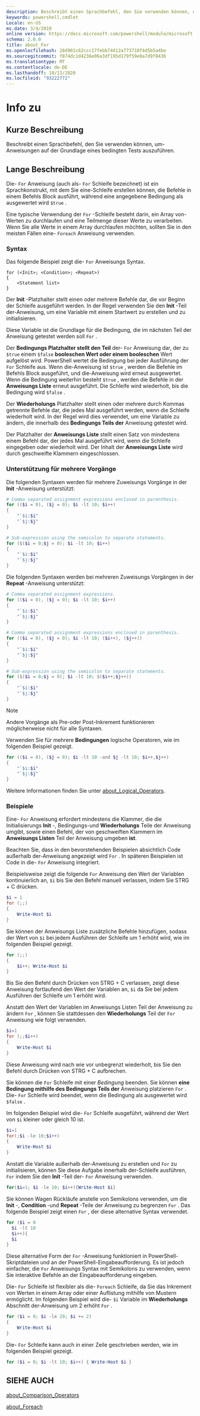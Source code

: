 ```yaml
---
description: Beschreibt einen Sprachbefehl, den Sie verwenden können, um-Anweisungen auf der Grundlage eines bedingten Tests auszuführen.
keywords: powershell,cmdlet
Locale: en-US
ms.date: 3/4/2019
online version: https://docs.microsoft.com/powershell/module/microsoft.powershell.core/about/about_for?view=powershell-5.1&WT.mc_id=ps-gethelp
schema: 2.0.0
title: about_For
ms.openlocfilehash: 28d901c62ccc17febb74412a773710f4d5b5a4be
ms.sourcegitcommit: f874dc1d4236e06a3df195d179f59e0a7d9f8436
ms.translationtype: MT
ms.contentlocale: de-DE
ms.lasthandoff: 10/13/2020
ms.locfileid: "93222772"
---
```

# <a name="about-for"></a>Info zu

## <a name="short-description"></a>Kurze Beschreibung
Beschreibt einen Sprachbefehl, den Sie verwenden können, um-Anweisungen auf der Grundlage eines bedingten Tests auszuführen.

## <a name="long-description"></a>Lange Beschreibung

Die- `For` Anweisung (auch als- `For` Schleife bezeichnet) ist ein Sprachkonstrukt, mit dem Sie eine-Schleife erstellen können, die Befehle in einem Befehls Block ausführt, während eine angegebene Bedingung als ausgewertet wird `$true` .

Eine typische Verwendung der `For` -Schleife besteht darin, ein Array von-Werten zu durchlaufen und eine Teilmenge dieser Werte zu verarbeiten. Wenn Sie alle Werte in einem Array durchlaufen möchten, sollten Sie in den meisten Fällen eine- `Foreach` Anweisung verwenden.

### <a name="syntax"></a>Syntax

Das folgende Beispiel zeigt die- `For` Anweisungs Syntax.

```
for (<Init>; <Condition>; <Repeat>)
{
    <Statement list>
}
```

Der **Init** -Platzhalter stellt einen oder mehrere Befehle dar, die vor Beginn der Schleife ausgeführt werden. In der Regel verwenden Sie den **Init** -Teil der-Anweisung, um eine Variable mit einem Startwert zu erstellen und zu initialisieren.

Diese Variable ist die Grundlage für die Bedingung, die im nächsten Teil der Anweisung getestet werden soll `For` .

Der **Bedingungs Platzhalter stellt den Teil** der- `For` Anweisung dar, der zu `$true` einem `$false` **booleschen Wert oder einem booleschen** Wert aufgelöst wird. PowerShell wertet die Bedingung bei jeder Ausführung der `For` Schleife aus. Wenn die-Anweisung ist `$true` , werden die Befehle im Befehls Block ausgeführt, und die-Anweisung wird erneut ausgewertet. Wenn die Bedingung weiterhin besteht `$true` , werden die Befehle in der **Anweisungs Liste** erneut ausgeführt. Die Schleife wird wiederholt, bis die Bedingung wird `$false` .

Der **Wiederholungs** Platzhalter stellt einen oder mehrere durch Kommas getrennte Befehle dar, die jedes Mal ausgeführt werden, wenn die Schleife wiederholt wird. In der Regel wird dies verwendet, um eine Variable zu ändern, die innerhalb des **Bedingungs Teils der** Anweisung getestet wird.

Der Platzhalter der **Anweisungs Liste** stellt einen Satz von mindestens einem Befehl dar, der jedes Mal ausgeführt wird, wenn die Schleife eingegeben oder wiederholt wird. Der Inhalt der **Anweisungs Liste** wird durch geschweifte Klammern eingeschlossen.

### <a name="support-for-multiple-operations"></a>Unterstützung für mehrere Vorgänge

Die folgenden Syntaxen werden für mehrere Zuweisungs Vorgänge in der **Init** -Anweisung unterstützt:

```powershell
# Comma separated assignment expressions enclosed in parenthesis.
for (($i = 0), ($j = 0); $i -lt 10; $i++)
{
    "`$i:$i"
    "`$j:$j"
}

# Sub-expression using the semicolon to separate statements.
for ($($i = 0;$j = 0); $i -lt 10; $i++)
{
    "`$i:$i"
    "`$j:$j"
}
```

Die folgenden Syntaxen werden bei mehreren Zuweisungs Vorgängen in der **Repeat** -Anweisung unterstützt:

```powershell
# Comma separated assignment expressions.
for (($i = 0), ($j = 0); $i -lt 10; $i++)
{
    "`$i:$i"
    "`$j:$j"
}

# Comma separated assignment expressions enclosed in parenthesis.
for (($i = 0), ($j = 0); $i -lt 10; ($i++), ($j++))
{
    "`$i:$i"
    "`$j:$j"
}

# Sub-expression using the semicolon to separate statements.
for ($($i = 0;$j = 0); $i -lt 10; $($i++;$j++))
{
    "`$i:$i"
    "`$j:$j"
}
```

> [!NOTE]
> Andere Vorgänge als Pre-oder Post-Inkrement funktionieren möglicherweise nicht für alle Syntaxen.

Verwenden Sie für mehrere **Bedingungen** logische Operatoren, wie im folgenden Beispiel gezeigt.

```powershell
for (($i = 0), ($j = 0); $i -lt 10 -and $j -lt 10; $i++,$j++)
{
    "`$i:$i"
    "`$j:$j"
}
```

Weitere Informationen finden Sie unter [about_Logical_Operators](about_Logical_Operators.md).

### <a name="examples"></a>Beispiele

Eine- `For` Anweisung erfordert mindestens die Klammer, die die Initialisierungs **Init** -, Bedingungs-und **Wiederholungs** Teile der Anweisung umgibt, sowie einen Befehl, der von geschweiften Klammern im **Anweisungs Listen** Teil der Anweisung umgeben **ist**.

Beachten Sie, dass in den bevorstehenden Beispielen absichtlich Code außerhalb der-Anweisung angezeigt wird `For` . In späteren Beispielen ist Code in die- `For` Anweisung integriert.

Beispielsweise zeigt die folgende `For` Anweisung den Wert der Variablen kontinuierlich an, `$i` bis Sie den Befehl manuell verlassen, indem Sie STRG + C drücken.

```powershell
$i = 1
for (;;)
{
    Write-Host $i
}
```

Sie können der Anweisungs Liste zusätzliche Befehle hinzufügen, sodass der Wert von `$i` bei jedem Ausführen der Schleife um 1 erhöht wird, wie im folgenden Beispiel gezeigt.

```powershell
for (;;)
{
    $i++; Write-Host $i
}
```

Bis Sie den Befehl durch Drücken von STRG + C verlassen, zeigt diese Anweisung fortlaufend den Wert der Variablen an, `$i` da Sie bei jedem Ausführen der Schleife um 1 erhöht wird.

Anstatt den Wert der Variablen im Anweisungs Listen Teil der Anweisung zu ändern `For` , können Sie stattdessen den **Wiederholungs** Teil der `For` Anweisung wie folgt verwenden.

```powershell
$i=1
for (;;$i++)
{
    Write-Host $i
}
```

Diese Anweisung wird nach wie vor unbegrenzt wiederholt, bis Sie den Befehl durch Drücken von STRG + C aufbrechen.

Sie können die `For` Schleife mit einer *Bedingung* beenden. Sie können **eine Bedingung mithilfe des Bedingungs Teils der** Anweisung platzieren `For` . Die- `For` Schleife wird beendet, wenn die Bedingung als ausgewertet wird `$false` .

Im folgenden Beispiel wird die- `For` Schleife ausgeführt, während der Wert von `$i` kleiner oder gleich 10 ist.

```powershell
$i=1
for(;$i -le 10;$i++)
{
    Write-Host $i
}
```

Anstatt die Variable außerhalb der-Anweisung zu erstellen und `For` zu initialisieren, können Sie diese Aufgabe innerhalb der-Schleife ausführen, `For` indem Sie den **Init** -Teil der- `For` Anweisung verwenden.

```powershell
for($i=1; $i -le 10; $i++){Write-Host $i}
```

Sie können Wagen Rückläufe anstelle von Semikolons verwenden, um die **Init** -, **Condition** -und **Repeat** -Teile der Anweisung zu begrenzen `For` . Das folgende Beispiel zeigt einen `For` , der diese alternative Syntax verwendet.

```powershell
for ($i = 0
  $i -lt 10
  $i++){
  $i
}
```

Diese alternative Form der `For` -Anweisung funktioniert in PowerShell-Skriptdateien und an der PowerShell-Eingabeaufforderung. Es ist jedoch einfacher, die `For` Anweisungs Syntax mit Semikolons zu verwenden, wenn Sie interaktive Befehle an der Eingabeaufforderung eingeben.

Die- `For` Schleife ist flexibler als die- `Foreach` Schleife, da Sie das Inkrement von Werten in einem Array oder einer Auflistung mithilfe von Mustern ermöglicht. Im folgenden Beispiel wird die- `$i` Variable im **Wiederholungs** Abschnitt der-Anweisung um 2 erhöht `For` .

```powershell
for ($i = 0; $i -le 20; $i += 2)
{
    Write-Host $i
}
```

Die- `For` Schleife kann auch in einer Zeile geschrieben werden, wie im folgenden Beispiel gezeigt.

```powershell
for ($i = 0; $i -lt 10; $i++) { Write-Host $i }
```

## <a name="see-also"></a>SIEHE AUCH

[about_Comparison_Operators](about_Comparison_Operators.md)

[about_Foreach](about_Foreach.md)
